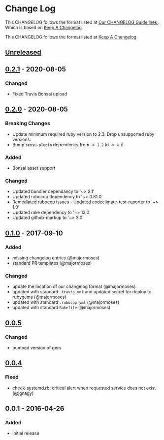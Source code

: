 # Change Log
This CHANGELOG follows the format listed at [Our CHANGELOG Guidelines ](https://github.com/sensu-plugins/community/blob/master/HOW_WE_CHANGELOG.md).
Which is based on [Keep A Changelog](http://keepachangelog.com/)

This CHANGELOG follows the format listed at [Keep A Changelog](http://keepachangelog.com/)

## [Unreleased]

## [0.2.1] - 2020-08-05
### Changed
- Fixed Travis Bonsai upload

## [0.2.0] - 2020-08-05
### Breaking Changes
- Update minimum required ruby version to 2.3. Drop unsupported ruby versions.
- Bump `sensu-plugin` dependency from `~> 1.2` to `~> 4.0`

### Added
- Bonsai asset support

### Changed
- Updated bundler dependancy to '~> 2.1'
- Updated rubocop dependency to '~> 0.81.0'
- Remediated rubocop issues - Updated codeclimate-test-reporter to '~> 1.0'
- Updated rake dependency to '~> 13.0'
- Updated github-markup to '~> 3.0'

## [0.1.0] - 2017-09-10
### Added
- missing changelog entries (@majormoses)
- standard PR templates (@majormoses)

### Changed
- update the location of our changelog format (@majormoses)
- updated with standard `.travis.yml` and updated secret for deploy to rubygems (@majormoses)
- updated with standard `.rubocop.yml` (@majormoses)
- updated with standard `Rakefile` (@majormoses)


## [0.0.5]
### Changed
- bumped version of gem

## [0.0.4]
### Fixed
- check-systemd.rb: critical alert when requested service does not exist (@jgnagy)


## 0.0.1 - 2016-04-26
### Added
- initial release

[Unreleased]: https://github.com/sensu-plugins/sensu-plugins-systemd/compare/0.2.1...HEAD
[0.2.1]:https://github.com/sensu-plugins/sensu-plugins-systemd/compare/v0.2.0...0.2.1
[0.2.0]:https://github.com/sensu-plugins/sensu-plugins-systemd/compare/v0.1.0...0.2.0
[0.1.0]:https://github.com/sensu-plugins/sensu-plugins-systemd/compare/v0.0.5...0.1.0
[0.0.5]: https://github.com/sensu-plugins/sensu-plugins-systemd/compare/v0.0.4...v0.0.5
[0.0.4]: https://github.com/sensu-plugins/sensu-plugins-systemd/compare/v0.0.3...v0.0.4
